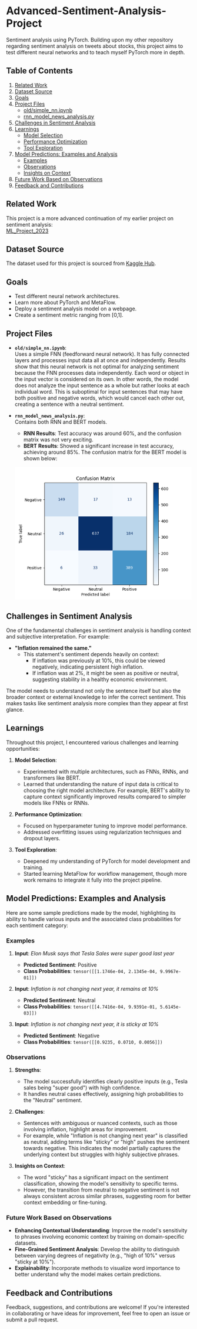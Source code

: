 # Advanced-Sentiment-Analysis-Project

Sentiment analysis using PyTorch. Building upon my other repository regarding sentiment analysis on tweets about stocks, this project aims to test different neural networks and to teach myself PyTorch more in depth. 

## Table of Contents
1. [Related Work](#related-work)
2. [Dataset Source](#dataset-source)
3. [Goals](#goals)
4. [Project Files](#project-files)
    - [old/simple_nn.ipynb](#oldsimple_nn-ipynb)
    - [rnn_model_news_analysis.py](#rnn_model_news_analysis-py)
5. [Challenges in Sentiment Analysis](#challenges-in-sentiment-analysis)
6. [Learnings](#learnings)
    - [Model Selection](#model-selection)
    - [Performance Optimization](#performance-optimization)
    - [Tool Exploration](#tool-exploration)
7. [Model Predictions: Examples and Analysis](#model-predictions-examples-and-analysis)
    - [Examples](#examples)
    - [Observations](#observations)
    - [Insights on Context](#insights-on-context)
8. [Future Work Based on Observations](#future-work-based-on-observations)
9. [Feedback and Contributions](#feedback-and-contributions)

## Related Work
This project is a more advanced continuation of my earlier project on sentiment analysis:  
[ML_Project_2023](https://github.com/MariusBoda/ML_Project_2023)

## Dataset Source

The dataset used for this project is sourced from [Kaggle Hub](https://www.kaggle.com/datasets/ankurzing/sentiment-analysis-for-financial-news).

## Goals
- Test different neural network architectures.
- Learn more about PyTorch and MetaFlow.
- Deploy a sentiment analysis model on a webpage.
- Create a sentiment metric ranging from [0,1].

## Project Files

- **`old/simple_nn.ipynb`**:  
  Uses a simple FNN (feedforward neural network). It has fully connected layers and processes input data all at once and independently. Results show that this neural network is not optimal for analyzing sentiment because the FNN processes data independently. Each word or object in the input vector is considered on its own. In other words, the model does not analyze the input sentence as a whole but rather looks at each individual word. This is suboptimal for input sentences that may have both positive and negative words, which would cancel each other out, creating a sentence with a neutral sentiment.

- **`rnn_model_news_analysis.py`**:  
  Contains both RNN and BERT models.  
  - **RNN Results**: Test accuracy was around 60%, and the confusion matrix was not very exciting.  
  - **BERT Results**: Showed a significant increase in test accuracy, achieving around 85%. The confusion matrix for the BERT model is shown below:

  ![Confusion Matrix](confusion_matrix.png)

## Challenges in Sentiment Analysis
One of the fundamental challenges in sentiment analysis is handling context and subjective interpretation. For example:

- **"Inflation remained the same."**  
  - This statement's sentiment depends heavily on context:  
    - If inflation was previously at 10%, this could be viewed negatively, indicating persistent high inflation.  
    - If inflation was at 2%, it might be seen as positive or neutral, suggesting stability in a healthy economic environment.  

The model needs to understand not only the sentence itself but also the broader context or external knowledge to infer the correct sentiment. This makes tasks like sentiment analysis more complex than they appear at first glance.

## Learnings
Throughout this project, I encountered various challenges and learning opportunities:  
1. **Model Selection**:  
   - Experimented with multiple architectures, such as FNNs, RNNs, and transformers like BERT.  
   - Learned that understanding the nature of input data is critical to choosing the right model architecture. For example, BERT's ability to capture context significantly improved results compared to simpler models like FNNs or RNNs.

2. **Performance Optimization**:  
   - Focused on hyperparameter tuning to improve model performance.  
   - Addressed overfitting issues using regularization techniques and dropout layers.  

3. **Tool Exploration**:  
   - Deepened my understanding of PyTorch for model development and training.  
   - Started learning MetaFlow for workflow management, though more work remains to integrate it fully into the project pipeline.

## Model Predictions: Examples and Analysis

Here are some sample predictions made by the model, highlighting its ability to handle various inputs and the associated class probabilities for each sentiment category:

### Examples
1. **Input**: *Elon Musk says that Tesla Sales were super good last year*  
   - **Predicted Sentiment**: Positive  
   - **Class Probabilities**: `tensor([[1.1746e-04, 2.1345e-04, 9.9967e-01]])`

2. **Input**: *Inflation is not changing next year, it remains at 10%*  
   - **Predicted Sentiment**: Neutral  
   - **Class Probabilities**: `tensor([[4.7416e-04, 9.9391e-01, 5.6145e-03]])`

3. **Input**: *Inflation is not changing next year, it is sticky at 10%*  
   - **Predicted Sentiment**: Negative  
   - **Class Probabilities**: `tensor([[0.9235, 0.0710, 0.0056]])`

### Observations
1. **Strengths**:
   - The model successfully identifies clearly positive inputs (e.g., Tesla sales being "super good") with high confidence.
   - It handles neutral cases effectively, assigning high probabilities to the "Neutral" sentiment.

2. **Challenges**:
   - Sentences with ambiguous or nuanced contexts, such as those involving inflation, highlight areas for improvement.
   - For example, while "Inflation is not changing next year" is classified as neutral, adding terms like "sticky" or "high" pushes the sentiment towards negative. This indicates the model partially captures the underlying context but struggles with highly subjective phrases.

3. **Insights on Context**:
   - The word "sticky" has a significant impact on the sentiment classification, showing the model's sensitivity to specific terms.
   - However, the transition from neutral to negative sentiment is not always consistent across similar phrases, suggesting room for better context embedding or fine-tuning.

### Future Work Based on Observations
- **Enhancing Contextual Understanding**: Improve the model's sensitivity to phrases involving economic context by training on domain-specific datasets.  
- **Fine-Grained Sentiment Analysis**: Develop the ability to distinguish between varying degrees of negativity (e.g., "high of 10%" versus "sticky at 10%").  
- **Explainability**: Incorporate methods to visualize word importance to better understand why the model makes certain predictions.

## Feedback and Contributions
Feedback, suggestions, and contributions are welcome! If you're interested in collaborating or have ideas for improvement, feel free to open an issue or submit a pull request.